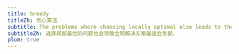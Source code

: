 ```yaml
---
title: Greedy
titleZh: 贪心算法
subtitle: The problems where choosing locally optimal also leads to the global solutions are best fit for Greedy.
subtitleZh: 选择局部最优的问题也会导致全局解决方案最适合贪婪。
plum: true
---
```


<SubNav module="algorithms" />

<ListQuestions module="algorithms" tag="greedy" />
